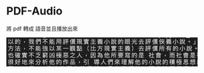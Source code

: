# PDF-Audio

將 pdf 轉成 語音並且播放出來

![image](https://github.com/appfromape/PDF-Audio/blob/master/1.png)
